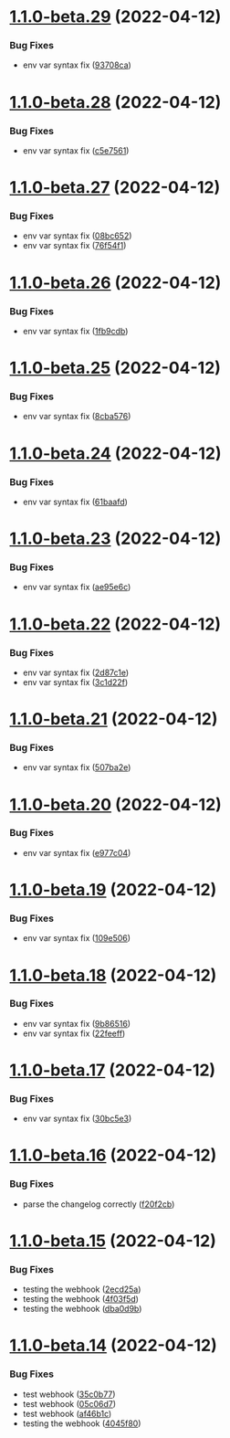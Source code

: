 # [1.1.0-beta.29](https://github.com/ryanpag3/guac-bot/compare/v1.1.0-beta.28...v1.1.0-beta.29) (2022-04-12)


### Bug Fixes

* env var syntax fix ([93708ca](https://github.com/ryanpag3/guac-bot/commit/93708ca6b41cd60bdc141503143065d966878525))

# [1.1.0-beta.28](https://github.com/ryanpag3/guac-bot/compare/v1.1.0-beta.27...v1.1.0-beta.28) (2022-04-12)


### Bug Fixes

* env var syntax fix ([c5e7561](https://github.com/ryanpag3/guac-bot/commit/c5e7561920fcf74cc6cf8647830fde8eefa68156))

# [1.1.0-beta.27](https://github.com/ryanpag3/guac-bot/compare/v1.1.0-beta.26...v1.1.0-beta.27) (2022-04-12)


### Bug Fixes

* env var syntax fix ([08bc652](https://github.com/ryanpag3/guac-bot/commit/08bc65265b61712043abd283eb906d13f2f923f2))
* env var syntax fix ([76f54f1](https://github.com/ryanpag3/guac-bot/commit/76f54f1c8e7749ff2960aa3ecd2acc9197776914))

# [1.1.0-beta.26](https://github.com/ryanpag3/guac-bot/compare/v1.1.0-beta.25...v1.1.0-beta.26) (2022-04-12)


### Bug Fixes

* env var syntax fix ([1fb9cdb](https://github.com/ryanpag3/guac-bot/commit/1fb9cdb5314f709128b71154dd4824efd637f1ac))

# [1.1.0-beta.25](https://github.com/ryanpag3/guac-bot/compare/v1.1.0-beta.24...v1.1.0-beta.25) (2022-04-12)


### Bug Fixes

* env var syntax fix ([8cba576](https://github.com/ryanpag3/guac-bot/commit/8cba576198fe486bf93e2664a4bc49e9f1e72d14))

# [1.1.0-beta.24](https://github.com/ryanpag3/guac-bot/compare/v1.1.0-beta.23...v1.1.0-beta.24) (2022-04-12)


### Bug Fixes

* env var syntax fix ([61baafd](https://github.com/ryanpag3/guac-bot/commit/61baafd8f025cabfcab733802eaec8ad6657e912))

# [1.1.0-beta.23](https://github.com/ryanpag3/guac-bot/compare/v1.1.0-beta.22...v1.1.0-beta.23) (2022-04-12)


### Bug Fixes

* env var syntax fix ([ae95e6c](https://github.com/ryanpag3/guac-bot/commit/ae95e6ca1a95aa0317100389a513153b1e510188))

# [1.1.0-beta.22](https://github.com/ryanpag3/guac-bot/compare/v1.1.0-beta.21...v1.1.0-beta.22) (2022-04-12)


### Bug Fixes

* env var syntax fix ([2d87c1e](https://github.com/ryanpag3/guac-bot/commit/2d87c1e71c7cb416979c48c4eb8c52cab44de02a))
* env var syntax fix ([3c1d22f](https://github.com/ryanpag3/guac-bot/commit/3c1d22f0efce38a058a638025dd781731c6e7f5f))

# [1.1.0-beta.21](https://github.com/ryanpag3/guac-bot/compare/v1.1.0-beta.20...v1.1.0-beta.21) (2022-04-12)


### Bug Fixes

* env var syntax fix ([507ba2e](https://github.com/ryanpag3/guac-bot/commit/507ba2e55195fa717f23bc4f06f5489ba387d917))

# [1.1.0-beta.20](https://github.com/ryanpag3/guac-bot/compare/v1.1.0-beta.19...v1.1.0-beta.20) (2022-04-12)


### Bug Fixes

* env var syntax fix ([e977c04](https://github.com/ryanpag3/guac-bot/commit/e977c04127e715d1cf8380305c9f0b2fc93017cd))

# [1.1.0-beta.19](https://github.com/ryanpag3/guac-bot/compare/v1.1.0-beta.18...v1.1.0-beta.19) (2022-04-12)


### Bug Fixes

* env var syntax fix ([109e506](https://github.com/ryanpag3/guac-bot/commit/109e506b2ae1019ecb4e375994774bc5c6c5eff5))

# [1.1.0-beta.18](https://github.com/ryanpag3/guac-bot/compare/v1.1.0-beta.17...v1.1.0-beta.18) (2022-04-12)


### Bug Fixes

* env var syntax fix ([9b86516](https://github.com/ryanpag3/guac-bot/commit/9b86516095802df2a790b474f5628d35923b9e9e))
* env var syntax fix ([22feeff](https://github.com/ryanpag3/guac-bot/commit/22feeffae3094de89941eaab45016dc6aad8883e))

# [1.1.0-beta.17](https://github.com/ryanpag3/guac-bot/compare/v1.1.0-beta.16...v1.1.0-beta.17) (2022-04-12)


### Bug Fixes

* env var syntax fix ([30bc5e3](https://github.com/ryanpag3/guac-bot/commit/30bc5e303596a1790bbec43a230f7cf694e9bc67))

# [1.1.0-beta.16](https://github.com/ryanpag3/guac-bot/compare/v1.1.0-beta.15...v1.1.0-beta.16) (2022-04-12)


### Bug Fixes

* parse the changelog correctly ([f20f2cb](https://github.com/ryanpag3/guac-bot/commit/f20f2cb324f349f630933b8ea2882d0dab3e58cd))

# [1.1.0-beta.15](https://github.com/ryanpag3/guac-bot/compare/v1.1.0-beta.14...v1.1.0-beta.15) (2022-04-12)


### Bug Fixes

* testing the webhook ([2ecd25a](https://github.com/ryanpag3/guac-bot/commit/2ecd25ac253084f49abd70a75c50955f77cc6453))
* testing the webhook ([4f03f5d](https://github.com/ryanpag3/guac-bot/commit/4f03f5da160daf5d6c1251658e8d9f660b13065a))
* testing the webhook ([dba0d9b](https://github.com/ryanpag3/guac-bot/commit/dba0d9b8062103dd9264a8a68d1f7bd8d3e3a9ed))

# [1.1.0-beta.14](https://github.com/ryanpag3/guac-bot/compare/v1.1.0-beta.13...v1.1.0-beta.14) (2022-04-12)


### Bug Fixes

* test webhook ([35c0b77](https://github.com/ryanpag3/guac-bot/commit/35c0b77282b5a9ff193cc50c738887a101d9ce70))
* test webhook ([05c06d7](https://github.com/ryanpag3/guac-bot/commit/05c06d763e5c10744501beff7fd5f46b607d9af9))
* test webhook ([af46b1c](https://github.com/ryanpag3/guac-bot/commit/af46b1c2285e461a84a96139d09e01ff89c9e727))
* testing the webhook ([4045f80](https://github.com/ryanpag3/guac-bot/commit/4045f80fff83536edc9955086bb4e1715774a7c5))
